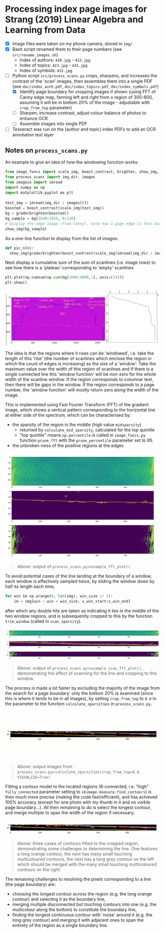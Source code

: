 # Processing index page images for Strang (2019) Linear Algebra and Learning from Data

- [x] Image files were taken on my phone camera, stored in `img/`
- [x] Bash script renamed them to their page numbers (see `src/rename_images.sh`)
  - Index of authors: `420.jpg` - `422.jpg`
  - Index of topics:  `423.jpg` - `431.jpg`
  - Index of symbols: `432.jpg`
- [ ] Python script `src/process_scans.py` crops, sharpens, and increases
  the contrast of the 'scan' images, then assembles them into a single PDF
  (see `doc/index_auth.pdf`, `doc/index_topics.pdf`, `doc/index_symbols.pdf`)
  - [x] Identify page boundary for cropping images if shown (using FFT of Canny edge map,
        fanning left and right from x region of 300-800, assuming it will be in bottom 20%
        of the image - adjustable with `crop_from_top` parameter)
  - [ ] Sharpen, increase contrast, adjust colour balance of photos to enhance OCR
  - [ ] Assemble images into single PDF
- [ ] Tesseract was run on the [author and topic] index PDFs to add an OCR annotation
  text layer

## Notes on `process_scans.py`

An example to give an idea of how the windowing function works:

```python
from image_funcs import scale_img, boost_contrast, brighten, show_img, grade
from process_scans import img_dir, images
from imageio import imread
import numpy as np
import matplotlib.pyplot as plt

test_img = imread(img_dir / images[0])
boosted = boost_contrast(scale_img(test_img))
bg = grade(brighten(boosted))
bg_sample = bg[3540:3655, 0:120]
# Display the edge image (from Canny), note how a page edge is thin but not flat
show_img(bg_sample)
```

As a one-line function to display from the list of images:

```python
def pic_n(n):
  show_img(grade(brighten(boost_contrast(scale_img(imread(img_dir / images[n])[3000:,:]))))
```

Next display a cumulative sum of the sum of scanlines (i.e. image rows)
to see how there is a 'plateau' corresponding to 'empty' scanlines

```python
plt.plot(np.cumsum(np.sum(bg[3000:4000,:], axis=(1))))
plt.show()
```

![](img/documentation/index-page-scanline-cumulative-plot.png)

The idea is that the regions where it rises can be 'windowed', i.e. take
the length of this 'rise' (the number of scanlines which enclose the region
in which the count of edges is increasing) as the size of a 'window'. Take
the maximum value over the width of this region of scanlines and if there is
a single connected line this 'window function' will be non-zero for the whole
width of the scanline window. If the region corresponds to columnar text, then
there will be gaps in the window. If the region corresponds to a page number,
the 'window function' will mostly return zero along the width of the image.

This is implemented using Fast Fourier Transform (FFT) of the gradient image,
which shows a vertical pattern corresponding to the horizontal line at either
side of the spectrum, which can be characterised by:
- the sparsity of the region in the middle (high value `midsparsity`)
  - returned by `calculate_mid_sparsity`, calculated for the top quintile
  - "top quintile" means `np.percentile` is called in `image_funcs.py`
    function `prune_fft` with the `prune_percentile` parameter set to 95.
- the unbroken-ness of the positive regions at the edges

![](img/documentation/example-fft-spectra-plot.png)

> _Above:_ output of `process_scans.py`⠶`example_fft_plot()`

To avoid potential cases of the line landing at the boundary of a window,
each window is effectively sampled twice, by sliding the window down by half its length
each time,

```python
for win in np.arange(0, len(img), win_size // 2):
    im = img[win : win + win_size, x_win_start:x_win_end]
```

after which any double hits are taken as indicating it lies in the middle
of the two window regions, and is subsequently cropped to this by the function
`trim_window` (called in `scan_sparsity`).

![](img/documentation/example-trimmed-fft-spectra-plot.png)

> _Above:_ output of `process_scans.py`⠶`example_scan_fft_plot()`, demonstrating the
> effect of scanning for the line and cropping to this window.

The process is made a lot faster by excluding the majority of the image from
the search for a page boundary: only the bottom 20% is examined (since this
is where it tends to be in all images), by setting `crop_from_top` to `0.8`
in the parameter to the function `calculate_sparsities` in `process_scans.py`.

![](img/documentation/page-boundary-anim.gif)

> _Above:_ output images from `process_scans.py`⠶`calculate_sparsities(crop_from_top=0.8, VISUALISE=True)`

Fitting a contour model to the located regions (8-connected, i.e. "high"
`fully_connected` parameter setting to `skimage.measure.find_contours`) is
then much more precise (making the code fast/efficient), and has achieved
100% accuracy (except for one photo with my thumb in it and no visible page
boundary...). All then remaining to do is select the longest contour, and
merge multiple to span the width of the region if necessary.

![](img/documentation/page-boundary-anim-problems-slow.gif)

> _Above:_ three cases of contours fitted to the cropped region, demonstrating some challenges to determining
> the line. One features a long orange contour, the next has many small touching multicoloured contours,
> the next has a long grey contour on the left which should be merged with the many small touching multicoloured
> contours on the right.

The remaining challenges to resolving the pixels corresponding to a line (the page boundary) are:
- choosing the longest contour across the region (e.g. the long orange contour) and selecting it as the boundary line,
- merging multiple disconnected but touching contours into one (e.g. the multicolour along the bottom) to constitute the boundary line,
- finding the longest continuous contour with 'noise' around it (e.g. the long grey contour) and merging it with adjacent ones to
  span the entirety of the region as a single boundary line.
